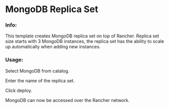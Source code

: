 # MongoDB Replica Set


### Info:

 This template creates MongoDB replica set on top of Rancher. Replica set size starts with 3 MongoDB instances, the replica set has the ability to scale up automatically when adding new instances. 
 
 
### Usage:

 Select MongoDB from catalog. 
 
 Enter the name of the replica set.
 
 Click deploy.
 
 MongoDB can now be accessed over the Rancher network. 